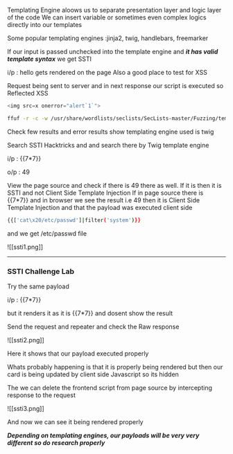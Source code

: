
Templating Engine aloows us to separate presentation layer and logic layer of the code
We can insert variable or sometimes even complex logics directly into our templates

Some popular templating engines :jinja2, twig, handlebars, freemarker

If our input is passed unchecked into the template engine and ***it has valid template syntax*** we get SSTI

i/p : hello
gets rendered on the page
Also a good place to test for XSS

Request being sent to server and in next response our script is executed so Reflected XSS

```js
<img src=x onerror="alert`1`">
```


```sh
ffuf -r -c -w /usr/share/wordlists/seclists/SecLists-master/Fuzzing/template-engines-expression.txt:FUZZ -request lab1.txt -request-proto http
```

Check few results and error results show templating engine used is twig

Search SSTI Hacktricks and and search there by Twig template engine

i/p : {{7\*7}}

o/p : 49

View the page source and check if there is 49 there as well. 
If it is then it is SSTI and not Client Side Template Injection
If in page source there is {{7\*7}} and in browser we see the result i.e 49 then it is Client Side Template Injection and that the payload was executed client side

```sh
{{['cat\x20/etc/passwd']|filter('system')}}
```

and we get /etc/passwd file

![[ssti1.png]]


---

### SSTI Challenge Lab

Try the same payload

i/p : {{7\*7}}

but it renders it as it is {{7\*7}} and dosent show the result

Send the request and repeater and check the Raw response

![[ssti2.png]]


Here it shows that our payload executed properly

Whats probably happening is that it is properly being rendered but then our card is being
updated by client side Javascript so its hidden 

The we can delete the frontend script from page source by intercepting response to the request

![[ssti3.png]]


And now we can see it being rendered properly

***Depending on templating engines, our payloads will be very very different so do research properly***

